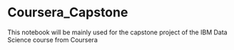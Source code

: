 # Coursera_Capstone
This notebook will be mainly used for the capstone project of the IBM Data Science course from Coursera
